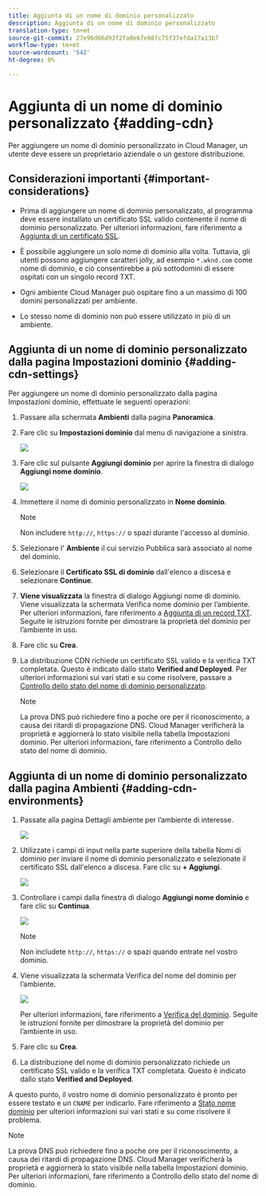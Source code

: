```yaml
---
title: Aggiunta di un nome di dominio personalizzato
description: Aggiunta di un nome di dominio personalizzato
translation-type: tm+mt
source-git-commit: 27e96d66d93f2fa0e67e607c75f37efda17a13b7
workflow-type: tm+mt
source-wordcount: '542'
ht-degree: 0%

---
```



# Aggiunta di un nome di dominio personalizzato {#adding-cdn}

Per aggiungere un nome di dominio personalizzato in Cloud Manager, un utente deve essere un proprietario aziendale o un gestore distribuzione.

## Considerazioni importanti {#important-considerations}

* Prima di aggiungere un nome di dominio personalizzato, al programma deve essere installato un certificato SSL valido contenente il nome di dominio personalizzato. Per ulteriori informazioni, fare riferimento a [Aggiunta di un certificato SSL](/help/implementing/cloud-manager/managing-ssl-certifications/add-ssl-certificate.md).

* È possibile aggiungere un solo nome di dominio alla volta. Tuttavia, gli utenti possono aggiungere caratteri jolly, ad esempio `*.wknd.com` come nome di dominio, e ciò consentirebbe a più sottodomini di essere ospitati con un singolo record TXT.

* Ogni ambiente Cloud Manager può ospitare fino a un massimo di 100 domini personalizzati per ambiente.

* Lo stesso nome di dominio non può essere utilizzato in più di un ambiente.

## Aggiunta di un nome di dominio personalizzato dalla pagina Impostazioni dominio {#adding-cdn-settings}

Per aggiungere un nome di dominio personalizzato dalla pagina Impostazioni dominio, effettuate le seguenti operazioni:

1. Passare alla schermata **Ambienti** dalla pagina **Panoramica**.

1. Fare clic su **Impostazioni dominio** dal menu di navigazione a sinistra.

   ![](/help/implementing/cloud-manager/assets/cdn/cdn-create.png)

1. Fare clic sul pulsante **Aggiungi dominio** per aprire la finestra di dialogo **Aggiungi nome dominio**.

   ![](/help/implementing/cloud-manager/assets/cdn/cdn-create2.png)

1. Immettere il nome di dominio personalizzato in **Nome dominio**.

   >[!NOTE]
   >Non includere `http://`, `https://` o spazi durante l&#39;accesso al dominio.

1. Selezionare l&#39; **Ambiente** il cui servizio Pubblica sarà associato al nome del dominio.

1. Selezionare il **Certificato SSL di dominio** dall&#39;elenco a discesa e selezionare **Continue**.

1. **Viene visualizzata** la finestra di dialogo Aggiungi nome di dominio. Viene visualizzata la schermata Verifica nome dominio per l’ambiente. Per ulteriori informazioni, fare riferimento a [Aggiunta di un record TXT](/help/implementing/cloud-manager/custom-domain-names/add-text-record.md).
Seguite le istruzioni fornite per dimostrare la proprietà del dominio per l’ambiente in uso.

1. Fare clic su **Crea**.
1. La distribuzione CDN richiede un certificato SSL valido e la verifica TXT completata. Questo è indicato dallo stato **Verified and Deployed**.
Per ulteriori informazioni sui vari stati e su come risolvere, passare a [Controllo dello stato del nome di dominio personalizzato](/help/implementing/cloud-manager/custom-domain-names/check-domain-name-status.md).

   >[!NOTE]
   >La prova DNS può richiedere fino a poche ore per il riconoscimento, a causa dei ritardi di propagazione DNS. Cloud Manager verificherà la proprietà e aggiornerà lo stato visibile nella tabella Impostazioni dominio. Per ulteriori informazioni, fare riferimento a Controllo dello stato del nome di dominio.

## Aggiunta di un nome di dominio personalizzato dalla pagina Ambienti {#adding-cdn-environments}

1. Passate alla pagina Dettagli ambiente per l’ambiente di interesse.

   ![](/help/implementing/cloud-manager/assets/cdn/cdn-create4.png)

1. Utilizzate i campi di input nella parte superiore della tabella Nomi di dominio per inviare il nome di dominio personalizzato e selezionate il certificato SSL dall&#39;elenco a discesa. Fare clic su **+ Aggiungi**.

   ![](/help/implementing/cloud-manager/assets/cdn/cdn-create3.png)

1. Controllare i campi dalla finestra di dialogo **Aggiungi nome dominio** e fare clic su **Continua**.

   ![](/help/implementing/cloud-manager/assets/cdn/cdn-create5.png)

   >[!NOTE]
   >Non includete `http://`, `https://` o spazi quando entrate nel vostro dominio.

1. Viene visualizzata la schermata Verifica del nome del dominio per l’ambiente.

   ![](/help/implementing/cloud-manager/assets/cdn/cdn-create6.png)

   Per ulteriori informazioni, fare riferimento a [Verifica del dominio](/help/implementing/cloud-manager/custom-domain-names/add-text-record.md). Seguite le istruzioni fornite per dimostrare la proprietà del dominio per l’ambiente in uso.

1. Fare clic su **Crea**.

1. La distribuzione del nome di dominio personalizzato richiede un certificato SSL valido e la verifica TXT completata. Questo è indicato dallo stato **Verified and Deployed**.

A questo punto, il vostro nome di dominio personalizzato è pronto per essere testato e un `CNAME` per indicarlo. Fare riferimento a [Stato nome dominio](/help/implementing/cloud-manager/custom-domain-names/check-domain-name-status.md) per ulteriori informazioni sui vari stati e su come risolvere il problema.

>[!NOTE]
>La prova DNS può richiedere fino a poche ore per il riconoscimento, a causa dei ritardi di propagazione DNS. Cloud Manager verificherà la proprietà e aggiornerà lo stato visibile nella tabella Impostazioni dominio. Per ulteriori informazioni, fare riferimento a Controllo dello stato del nome di dominio.
